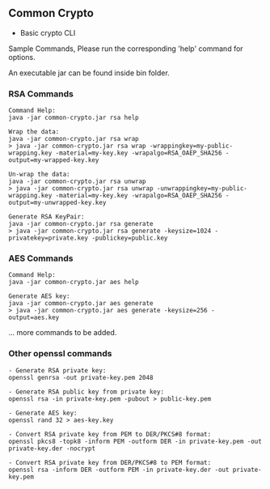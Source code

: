 ## Common Crypto
- Basic crypto CLI

Sample Commands, Please run the corresponding 'help' command for options.

An executable jar can be found inside bin folder.

###  RSA Commands
    Command Help:
    java -jar common-crypto.jar rsa help

    Wrap the data:
    java -jar common-crypto.jar rsa wrap
    > java -jar common-crypto.jar rsa wrap -wrappingkey=my-public-wrapping.key -material=my-key.key -wrapalgo=RSA_OAEP_SHA256 -output=my-wrapped-key.key
   
    Un-wrap the data:
    java -jar common-crypto.jar rsa unwrap
    > java -jar common-crypto.jar rsa unwrap -unwrappingkey=my-public-wrapping.key -material=my-key.key -wrapalgo=RSA_OAEP_SHA256 -output=my-unwrapped-key.key
   
    Generate RSA KeyPair:
    java -jar common-crypto.jar rsa generate
    > java -jar common-crypto.jar rsa generate -keysize=1024 -privatekey=private.key -publickey=public.key
   

### AES Commands
    Command Help:
    java -jar common-crypto.jar aes help

    Generate AES key:
    java -jar common-crypto.jar aes generate
    > java -jar common-crypto.jar aes generate -keysize=256 -output=aes.key 
  
... more commands to be added.

### Other openssl commands
    - Generate RSA private key:
    openssl genrsa -out private-key.pem 2048
    
    - Generate RSA public key from private key:
    openssl rsa -in private-key.pem -pubout > public-key.pem

    - Generate AES key:
    openssl rand 32 > aes-key.key

    - Convert RSA private key from PEM to DER/PKCS#8 format:
    openssl pkcs8 -topk8 -inform PEM -outform DER -in private-key.pem -out private-key.der -nocrypt
    
    - Convert RSA private key from DER/PKCS#8 to PEM format:
    openssl rsa -inform DER -outform PEM -in private-key.der -out private-key.pem

